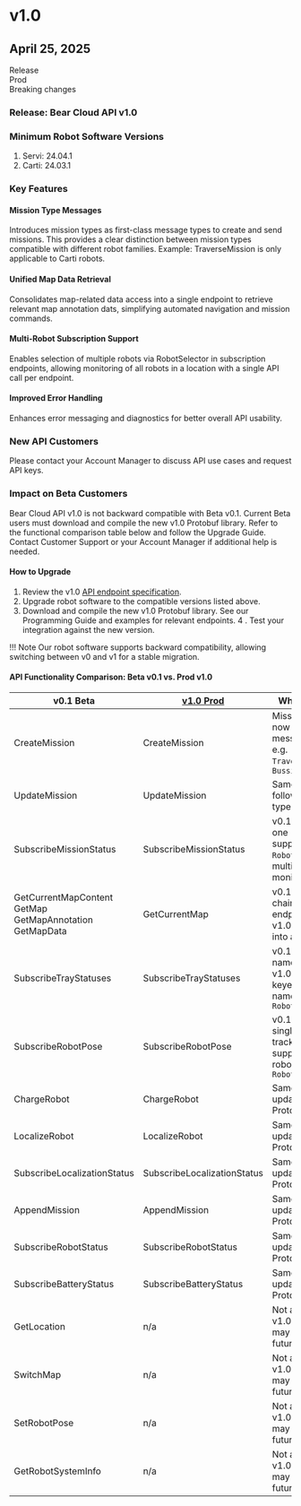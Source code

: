 # v1.0
## April 25, 2025 
<div class="tag-container">
  <div class="tag">Release</div>
  <div class="tag feature">Prod</div>
  <div class="tag breaking">Breaking changes</div>
</div>

### Release: Bear Cloud API v1.0
### Minimum Robot Software Versions
1. Servi: 24.04.1
2. Carti: 24.03.1

### Key Features 
#### Mission Type Messages
Introduces mission types as first-class message types to create and send missions. This provides a clear distinction between mission types compatible with different robot families.
Example: TraverseMission is only applicable to Carti robots.

#### Unified Map Data Retrieval
Consolidates map-related data access into a single endpoint to retrieve relevant map annotation dats, simplifying automated navigation and mission commands.

#### Multi-Robot Subscription Support
Enables selection of multiple robots via RobotSelector in subscription endpoints, allowing monitoring of all robots in a location with a single API call per endpoint.

#### Improved Error Handling
Enhances error messaging and diagnostics for better overall API usability.

### New API Customers
Please contact your Account Manager to discuss API use cases and request API keys.

### Impact on Beta Customers
Bear Cloud API v1.0 is not backward compatible with Beta v0.1. Current Beta users must download and compile the new v1.0 Protobuf library. Refer to the functional comparison table below and follow the Upgrade Guide. Contact Customer Support or your Account Manager if additional help is needed.

#### How to Upgrade
1. Review the v1.0 [API endpoint specification](../v1.0/resources/Mission.md).
2. Upgrade robot software to the compatible versions listed above.
3. Download and compile the new v1.0 Protobuf library. See our Programming Guide and examples for relevant endpoints.
4 . Test your integration against the new version.

!!! Note
    Our robot software supports backward compatibility, allowing switching between v0 and v1 for a stable migration.



#### API Functionality Comparison: Beta v0.1 vs. Prod v1.0
| v0.1 Beta                     | [v1.0 Prod](../v1.0/resources/Mission.md)         | What’s Changed                                                                                  |
|------------------------------|--------------------------------------------------|--------------------------------------------------------------------------------------------------|
| CreateMission                | CreateMission                                    | Mission behavior now indicated by message type, <br /> e.g. `TraverseMission`and `BussingMission`     |
| UpdateMission                | UpdateMission                                    | Same as above, follows the mission type model                                                   |
| SubscribeMissionStatus       | SubscribeMissionStatus                           | v0.1 supports only one `robot_id`; v1.0 supports `RobotSelector` for multi-robot monitoring     |
| GetCurrentMapContent <br /> GetMap <br />  GetMapAnnotation <br />  GetMapData         | GetCurrentMap | v0.1 requires chaining multiple endpoints; <br /> v1.0 consolidates into a single call              |
| SubscribeTrayStatuses        | SubscribeTrayStatuses                            | v0.1 lacks tray names; <br /> v1.0 returns map keyed by tray name, supports `RobotSelector`           |
| SubscribeRobotPose           | SubscribeRobotPose                               | v0.1 supports single-robot pose tracking; v1.0 supports multi-robot with `RobotSelector`        |
| ChargeRobot                  | ChargeRobot                                      | Same functionality; <br /> updated to new Protobuf library                                             |
| LocalizeRobot                | LocalizeRobot                                    | Same functionality; <br /> updated to new Protobuf library                                             |
| SubscribeLocalizationStatus  | SubscribeLocalizationStatus                      | Same functionality; <br /> updated to new Protobuf library                                             |
| AppendMission                | AppendMission                                    | Same functionality; <br /> updated to new Protobuf library                                             |
| SubscribeRobotStatus         | SubscribeRobotStatus                             | Same functionality; <br /> updated to new Protobuf library                                             |
| SubscribeBatteryStatus       | SubscribeBatteryStatus                           | Same functionality; <br /> updated to new Protobuf library                                             |
| GetLocation                  | n/a                                              | Not available in v1.0; <br /> may return in a future version                                           |
| SwitchMap                    | n/a                                              | Not available in v1.0; <br /> may return in a future version                                           |
| SetRobotPose                 | n/a                                              | Not available in v1.0; <br /> may return in a future version                                           |
| GetRobotSystemInfo           | n/a                                              | Not available in v1.0; <br /> may return in a future version                                           |

